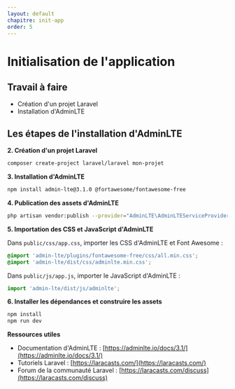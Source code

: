 ```yaml
---
layout: default
chapitre: init-app
order: 5
---
```


# Initialisation de l'application



## Travail à faire

* Création d'un projet Laravel
* Installation d'AdminLTE

## Les étapes de l'installation d'AdminLTE

**2. Création d'un projet Laravel**

```bash
composer create-project laravel/laravel mon-projet
```

**3. Installation d'AdminLTE**

```bash
npm install admin-lte@3.1.0 @fortawesome/fontawesome-free
```

**4. Publication des assets d'AdminLTE**

```bash
php artisan vendor:publish --provider="AdminLTE\AdminLTEServiceProvider"
```

**5. Importation des CSS et JavaScript d'AdminLTE**

Dans `public/css/app.css`, importer les CSS d'AdminLTE et Font Awesome :

```css
@import 'admin-lte/plugins/fontawesome-free/css/all.min.css';
@import 'admin-lte/dist/css/adminlte.min.css';
```

Dans `public/js/app.js`, importer le JavaScript d'AdminLTE :

```javascript
import 'admin-lte/dist/js/adminlte';
```

**6. Installer les dépendances et construire les assets**

```bash
npm install
npm run dev
```

**Ressources utiles**

* Documentation d'AdminLTE : [https://adminlte.io/docs/3.1/](https://adminlte.io/docs/3.1/)
* Tutoriels Laravel : [https://laracasts.com/](https://laracasts.com/)
* Forum de la communauté Laravel : [https://laracasts.com/discuss](https://laracasts.com/discuss)




